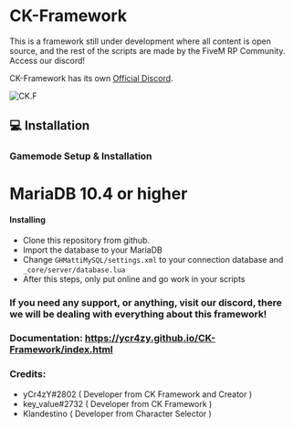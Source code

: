 # CK-Framework
This is a framework still under development where all content is open source, and the rest of the scripts are made by the FiveM RP Community. Access our discord!

CK-Framework has its own [Official Discord](https://discord.io/ckframework).

![CK.F](https://cdn.discordapp.com/attachments/571854796831719441/683020504537366541/CK_logo.png)

## 💻 Installation

### Gamemode Setup & Installation

# MariaDB 10.4 or higher

#### Installing

-   Clone this repository from github.
-   Import the database to your MariaDB
-   Change `GHMattiMySQL/settings.xml` to your connection database and `_core/server/database.lua`
-   After this steps, only put online and go work in your scripts

### If you need any support, or anything, visit our discord, there we will be dealing with everything about this framework!

### Documentation: https://ycr4zy.github.io/CK-Framework/index.html

### Credits:
  - yCr4zY#2802 ( Developer from CK Framework and Creator )
  - key_value#2732 ( Developer from CK Framework  )
  - Klandestino ( Developer from Character Selector  )
